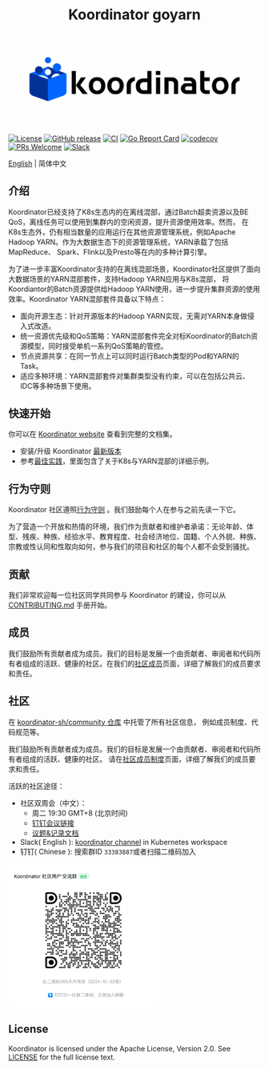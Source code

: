<h1 align="center">
  <p align="center">Koordinator goyarn</p>
  <a href="https://koordinator.sh"><img src="https://github.com/koordinator-sh/koordinator/raw/main/docs/images/koordinator-logo.jpeg" alt="Koordinator"></a>
</h1>

[![License](https://img.shields.io/github/license/koordinator-sh/koordinator.svg?color=4EB1BA&style=flat-square)](https://opensource.org/licenses/Apache-2.0)
[![GitHub release](https://img.shields.io/github/v/release/koordinator-sh/goyarn.svg?style=flat-square)](https://github.com/koordinator-sh/goyarn/releases/latest)
[![CI](https://img.shields.io/github/actions/workflow/status/koordinator-sh/goyarn/ci.yaml?label=CI&logo=github&style=flat-square&branch=main)](https://github.com/koordinator-sh/goyarn/actions/workflows/ci.yaml)
[![Go Report Card](https://goreportcard.com/badge/github.com/koordinator-sh/goyarn?style=flat-square)](https://goreportcard.com/report/github.com/koordinator-sh/goyarn)
[![codecov](https://img.shields.io/codecov/c/github/koordinator-sh/goyarn?logo=codecov&style=flat-square)](https://codecov.io/github/koordinator-sh/goyarn)
[![PRs Welcome](https://badgen.net/badge/PRs/welcome/green?icon=https://api.iconify.design/octicon:git-pull-request.svg?color=white&style=flat-square)](CONTRIBUTING.md)
[![Slack](https://badgen.net/badge/slack/join/4A154B?icon=slack&style=flat-square)](https://join.slack.com/t/koordinator-sh/shared_invite/zt-1756qoub4-Cn4~esfdlfAPsD7cwO2NzA)


[English](./README.md) | 简体中文

## 介绍

Koordinator已经支持了K8s生态内的在离线混部，通过Batch超卖资源以及BE QoS，离线任务可以使用到集群内的空闲资源，提升资源使用效率。然而，
在K8s生态外，仍有相当数量的应用运行在其他资源管理系统，例如Apache Hadoop YARN。作为大数据生态下的资源管理系统，YARN承载了包括MapReduce、
Spark、Flink以及Presto等在内的多种计算引擎。

为了进一步丰富Koordinator支持的在离线混部场景，Koordinator社区提供了面向大数据场景的YARN混部套件，支持Hadoop YARN应用与K8s混部，
将Koordiantor的Batch资源提供给Hadoop YARN使用，进一步提升集群资源的使用效率。Koordinator YARN混部套件具备以下特点：

- 面向开源生态：针对开源版本的Hadoop YARN实现，无需对YARN本身做侵入式改造。
- 统一资源优先级和QoS策略：YARN混部套件完全对标Koordinator的Batch资源模型，同时接受单机一系列QoS策略的管控。
- 节点资源共享：在同一节点上可以同时运行Batch类型的Pod和YARN的Task。
- 适应多种环境：YARN混部套件对集群类型没有约束，可以在包括公共云、IDC等多种场景下使用。

## 快速开始

你可以在 [Koordinator website](https://koordinator.sh/docs) 查看到完整的文档集。

- 安装/升级 Koordinator [最新版本](https://koordinator.sh/docs/installation)
- 参考[最佳实践](https://koordinator.sh/zh-Hans/docs/next/best-practices/colocation-of-hadoop-yarn/)，里面包含了关于K8s与YARN混部的详细示例。

## 行为守则

Koordinator 社区遵照[行为守则](https://github.com/koordinator-sh/koordinator/CODE_OF_CONDUCT.md) 。我们鼓励每个人在参与之前先读一下它。

为了营造一个开放和热情的环境，我们作为贡献者和维护者承诺：无论年龄、体型、残疾、种族、经验水平、教育程度、社会经济地位、国籍、个人外貌、种族、宗教或性认同和性取向如何，参与我们的项目和社区的每个人都不会受到骚扰。

## 贡献

我们非常欢迎每一位社区同学共同参与 Koordinator 的建设，你可以从 [CONTRIBUTING.md](https://github.com/koordinator-sh/koordinator/CONTRIBUTING.md) 手册开始。

## 成员

我们鼓励所有贡献者成为成员。我们的目标是发展一个由贡献者、审阅者和代码所有者组成的活跃、健康的社区。在我们的[社区成员](https://github.com/koordinator-sh/community/blob/main/community-membership.md)页面，详细了解我们的成员要求和责任。

## 社区

在 [koordinator-sh/community 仓库](https://github.com/koordinator-sh/community) 中托管了所有社区信息， 例如成员制度、代码规范等。

我们鼓励所有贡献者成为成员。我们的目标是发展一个由贡献者、审阅者和代码所有者组成的活跃、健康的社区。
请在[社区成员制度](https://github.com/koordinator-sh/community/blob/main/community-membership.md)页面，详细了解我们的成员要求和责任。

活跃的社区途径：

- 社区双周会（中文）：
  - 周二 19:30 GMT+8 (北京时间)
  - [钉钉会议链接](https://meeting.dingtalk.com/j/cgTTojEI8Zy)
  - [议题&记录文档](https://shimo.im/docs/m4kMLdgO1LIma9qD)
- Slack( English ): [koordinator channel](https://kubernetes.slack.com/channels/koordinator) in Kubernetes workspace
- 钉钉( Chinese ): 搜索群ID `33383887`或者扫描二维码加入

<div>
  <img src="https://github.com/koordinator-sh/koordinator/raw/main/docs/images/dingtalk.png" width="300" alt="Dingtalk QRCode">
</div>

## License

Koordinator is licensed under the Apache License, Version 2.0. See [LICENSE](./LICENSE) for the full license text.
<!--

## Star History

[![Star History Chart](https://api.star-history.com/svg?repos=koordinator-sh/koordinator&type=Date)](https://star-history.com/#koordinator-sh/koordinator&Date)
-->